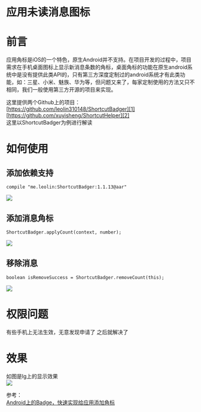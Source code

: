 # 应用未读消息图标
# 前言

应用角标是iOS的一个特色，原生Android并不支持。在项目开发的过程中，项目需求在手机桌面图标上显示新消息条数的角标，桌面角标的功能在原生android系统中是没有提供此类API的，只有第三方深度定制过的android系统才有此类功能，如：三星、小米、魅族、华为等，但问题又来了，每家定制使用的方法又只不相同，我们一般使用第三方开源的项目来实现。  

这里提供两个Github上的项目：  
[https://github.com/leolin310148/ShortcutBadger][1]     
[https://github.com/xuyisheng/ShortcutHelper][2]   
这里以ShortcutBadger为例进行解读   
<!--more-->

# 如何使用  
## 添加依赖支持 

	compile "me.leolin:ShortcutBadger:1.1.13@aar"
![][3]
## 添加消息角标

	ShortcutBadger.applyCount(context, number);
![][4]
## 移除消息 

	boolean isRemoveSuccess = ShortcutBadger.removeCount(this);	

![][5]
# 权限问题
有些手机上无法生效，无意发现申请了 <uses-permission android:name="android.permission.INTERNET" /> 之后就解决了

# 效果 
如图是lg上的显示效果  
![][6]    

参考：   
[Android上的Badge，快速实现给应用添加角标][7]

  

[1]: https://github.com/leolin310148/ShortcutBadger
[2]: https://github.com/xuyisheng/ShortcutHelper
[3]: http://p0kng3270.bkt.clouddn.com/shortcut.png
[4]: http://p0kng3270.bkt.clouddn.com/shortcut-add.png
[5]: http://p0kng3270.bkt.clouddn.com/shortcut-reduce.png
[6]: http://p0kng3270.bkt.clouddn.com/lg.png
[7]: https://www.cnblogs.com/dmtyoung/p/6477531.html
